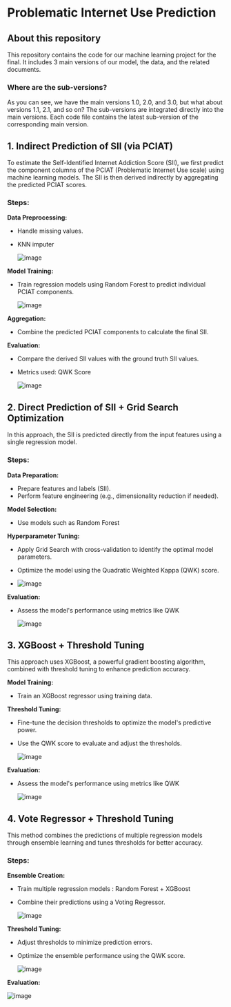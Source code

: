# Problematic Internet Use Prediction

## About this repository
This repository contains the code for our machine learning project for the final. It includes 3 main versions of our model, the data, and the related documents.

### Where are the sub-versions?
As you can see, we have the main versions 1.0, 2.0, and 3.0, but what about versions 1.1, 2.1, and so on? The sub-versions are integrated directly into the main versions. Each code file contains the latest sub-version of the corresponding main version.

## 1. Indirect Prediction of SII (via PCIAT)
To estimate the Self-Identified Internet Addiction Score (SII), we first predict the component columns of the PCIAT (Problematic Internet Use scale) using machine learning models. The SII is then derived indirectly by aggregating the predicted PCIAT scores.

### Steps:
 **Data Preprocessing:**
   - Handle missing values.
   - KNN imputer
     
     ![image](https://github.com/user-attachments/assets/4c6d0937-1cde-45b7-a31f-60d23ad2d7d2)

 **Model Training:**
   - Train regression models using Random Forest to predict individual PCIAT components.
     
     ![image](https://github.com/user-attachments/assets/18c1cf37-6e46-4906-84cd-17d0b634fa43)

 **Aggregation:**
   - Combine the predicted PCIAT components to calculate the final SII.

 **Evaluation:**
   - Compare the derived SII values with the ground truth SII values.
   - Metrics used: QWK Score
     
     ![image](https://github.com/user-attachments/assets/fa91fcd4-6926-4e14-9072-cf6335dcf76a)


## 2. Direct Prediction of SII + Grid Search Optimization
In this approach, the SII is predicted directly from the input features using a single regression model.

### Steps:
 **Data Preparation:**
   - Prepare features and labels (SII).
   - Perform feature engineering (e.g., dimensionality reduction if needed).

 **Model Selection:**
   - Use models such as Random Forest

 **Hyperparameter Tuning:**
   - Apply Grid Search with cross-validation to identify the optimal model parameters.
   - Optimize the model using the Quadratic Weighted Kappa (QWK) score.
     
   - ![image](https://github.com/user-attachments/assets/9b47cc16-799f-4c44-8f62-506298e526c7)

 **Evaluation:**
   - Assess the model's performance using metrics like QWK
     
     ![image](https://github.com/user-attachments/assets/b347300b-9a87-4c50-bdfe-5f33d9c467c1)
   

## 3. XGBoost + Threshold Tuning
This approach uses XGBoost, a powerful gradient boosting algorithm, combined with threshold tuning to enhance prediction accuracy.

**Model Training:**
   - Train an XGBoost regressor using training data.
     
**Threshold Tuning:**
   - Fine-tune the decision thresholds to optimize the model's predictive power.
   - Use the QWK score to evaluate and adjust the thresholds.
     
     ![image](https://github.com/user-attachments/assets/46e7d3e2-9969-427d-982a-2caacb125cd6)

 **Evaluation:**
   - Assess the model's performance using metrics like QWK
     
     ![image](https://github.com/user-attachments/assets/f1bd3580-0b83-4419-bff2-3ecb3d14f98e)

## 4. Vote Regressor + Threshold Tuning
This method combines the predictions of multiple regression models through ensemble learning and tunes thresholds for better accuracy.

### Steps:
**Ensemble Creation:**
   - Train multiple regression models :  Random Forest + XGBoost
   - Combine their predictions using a Voting Regressor.
     
     ![image](https://github.com/user-attachments/assets/cd0e81e3-0f4d-4f5c-abb1-6db079cd3ab5)

 **Threshold Tuning:**
   - Adjust thresholds to minimize prediction errors.
   - Optimize the ensemble performance using the QWK score.
     
     ![image](https://github.com/user-attachments/assets/46e7d3e2-9969-427d-982a-2caacb125cd6)


 **Evaluation:**
 
   ![image](https://github.com/user-attachments/assets/36bf6390-6566-4f59-8194-d058d7031bcb)





